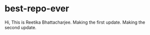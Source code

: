 # best-repo-ever
Hi, This is Reetika Bhattacharjee.
Making the first update.
Making the second update.
